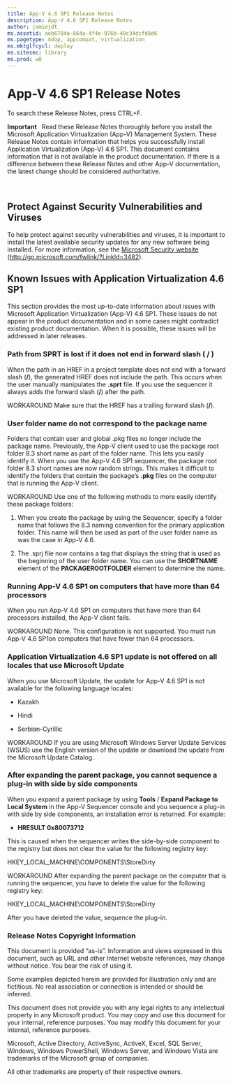 ```yaml
---
title: App-V 4.6 SP1 Release Notes
description: App-V 4.6 SP1 Release Notes
author: jamiejdt
ms.assetid: aeb6784a-864a-4f4e-976b-40c34dcfd8d6
ms.pagetype: mdop, appcompat, virtualization
ms.mktglfcycl: deploy
ms.sitesec: library
ms.prod: w8
---
```



# App-V 4.6 SP1 Release Notes


To search these Release Notes, press CTRL+F.

**Important**  
Read these Release Notes thoroughly before you install the Microsoft Application Virtualization (App-V) Management System. These Release Notes contain information that helps you successfully install Application Virtualization (App-V) 4.6 SP1. This document contains information that is not available in the product documentation. If there is a difference between these Release Notes and other App-V documentation, the latest change should be considered authoritative.

 

## Protect Against Security Vulnerabilities and Viruses


To help protect against security vulnerabilities and viruses, it is important to install the latest available security updates for any new software being installed. For more information, see the [Microsoft Security website](http://go.microsoft.com/fwlink/?LinkId=3482) (http://go.microsoft.com/fwlink/?LinkId=3482).

## Known Issues with Application Virtualization 4.6 SP1


This section provides the most up-to-date information about issues with Microsoft Application Virtualization (App-V) 4.6 SP1. These issues do not appear in the product documentation and in some cases might contradict existing product documentation. When it is possible, these issues will be addressed in later releases.

### Path from SPRT is lost if it does not end in forward slash ( / )

When the path in an HREF in a project template does not end with a forward slash (**/**), the generated HREF does not include the path. This occurs when the user manually manipulates the **.sprt** file. If you use the sequencer it always adds the forward slash (**/**) after the path.

WORKAROUND Make sure that the HREF has a trailing forward slash (**/**).

### User folder name do not correspond to the package name

Folders that contain user and global .pkg files no longer include the package name. Previously, the App-V client used to use the package root folder 8.3 short name as part of the folder name. This lets you easily identify it. When you use the App-V 4.6 SP1 sequencer, the package root folder 8.3 short names are now random strings. This makes it difficult to identify the folders that contain the package’s **.pkg** files on the computer that is running the App-V client.

WORKAROUND Use one of the following methods to more easily identify these package folders:

1.  When you create the package by using the Sequencer, specify a folder name that follows the 8.3 naming convention for the primary application folder. This name will then be used as part of the user folder name as was the case in App-V 4.6.

2.  The .sprj file now contains a tag that displays the string that is used as the beginning of the user folder name. You can use the **SHORTNAME** element of the **PACKAGEROOTFOLDER** element to determine the name.

### Running App-V 4.6 SP1 on computers that have more than 64 processors

When you run App-V 4.6 SP1 on computers that have more than 64 processors installed, the App-V client fails.

WORKAROUND None. This configuration is not supported. You must run App-V 4.6 SP1on computers that have fewer than 64 processors.

### Application Virtualization 4.6 SP1 update is not offered on all locales that use Microsoft Update

When you use Microsoft Update, the update for App-V 4.6 SP1 is not available for the following language locales:

-   Kazakh

-   Hindi

-   Serbian-Cyrillic

WORKAROUND If you are using Microsoft Windows Server Update Services (WSUS) use the English version of the update or download the update from the Microsoft Update Catalog.

### After expanding the parent package, you cannot sequence a plug-in with side by side components

When you expand a parent package by using **Tools** / **Expand Package to Local System** in the App-V Sequencer console and you sequence a plug-in with side by side components, an installation error is returned. For example:

-   **HRESULT 0x80073712**

This is caused when the sequencer writes the side-by-side component to the registry but does not clear the value for the following registry key:

HKEY\_LOCAL\_MACHINE\\COMPONENTS\\StoreDirty

WORKAROUND After expanding the parent package on the computer that is running the sequencer, you have to delete the value for the following registry key:

HKEY\_LOCAL\_MACHINE\\COMPONENTS\\StoreDirty

After you have deleted the value, sequence the plug-in.

### Release Notes Copyright Information

This document is provided “as-is”. Information and views expressed in this document, such as URL and other Internet website references, may change without notice. You bear the risk of using it.

Some examples depicted herein are provided for illustration only and are fictitious. No real association or connection is intended or should be inferred.

This document does not provide you with any legal rights to any intellectual property in any Microsoft product. You may copy and use this document for your internal, reference purposes. You may modify this document for your internal, reference purposes.



Microsoft, Active Directory, ActiveSync, ActiveX, Excel, SQL Server, Windows, Windows PowerShell, Windows Server, and Windows Vista are trademarks of the Microsoft group of companies.

All other trademarks are property of their respective owners.

 

 





